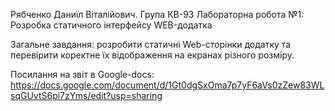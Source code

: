 Рябченко Даниїл Віталійович. Група КВ-93
Лабораторна робота №1: Розробка статичного інтерфейсу WEB-додатка

Загальне завдання: розробити статичні Web-сторінки додатку та перевірити коректне їх відображення на екранах різного розміру.

Посилання на звіт в Google-docs: https://docs.google.com/document/d/1Gt0dgSxOma7p7yF6aVs0zZew83WLsqGUvtS6pi7zYms/edit?usp=sharing

